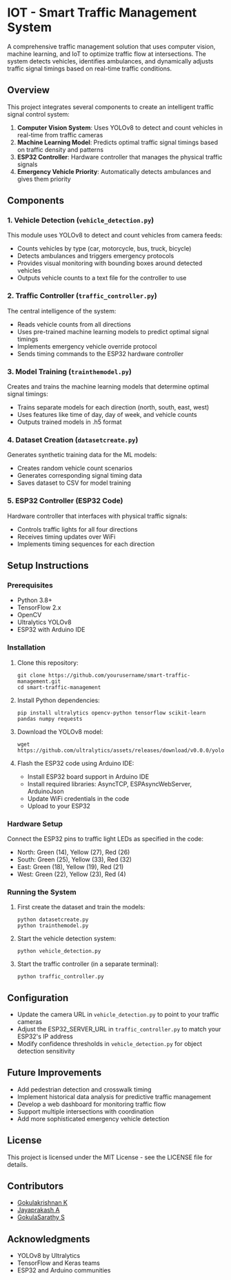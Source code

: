 # IOT - Smart Traffic Management System

A comprehensive traffic management solution that uses computer vision, machine learning, and IoT to optimize traffic flow at intersections. The system detects vehicles, identifies ambulances, and dynamically adjusts traffic signal timings based on real-time traffic conditions.

## Overview

This project integrates several components to create an intelligent traffic signal control system:

1. **Computer Vision System**: Uses YOLOv8 to detect and count vehicles in real-time from traffic cameras
2. **Machine Learning Model**: Predicts optimal traffic signal timings based on traffic density and patterns
3. **ESP32 Controller**: Hardware controller that manages the physical traffic signals
4. **Emergency Vehicle Priority**: Automatically detects ambulances and gives them priority

## Components

### 1. Vehicle Detection (`vehicle_detection.py`)

This module uses YOLOv8 to detect and count vehicles from camera feeds:

- Counts vehicles by type (car, motorcycle, bus, truck, bicycle)
- Detects ambulances and triggers emergency protocols
- Provides visual monitoring with bounding boxes around detected vehicles
- Outputs vehicle counts to a text file for the controller to use

### 2. Traffic Controller (`traffic_controller.py`)

The central intelligence of the system:

- Reads vehicle counts from all directions
- Uses pre-trained machine learning models to predict optimal signal timings
- Implements emergency vehicle override protocol
- Sends timing commands to the ESP32 hardware controller

### 3. Model Training (`trainthemodel.py`)

Creates and trains the machine learning models that determine optimal signal timings:

- Trains separate models for each direction (north, south, east, west)
- Uses features like time of day, day of week, and vehicle counts
- Outputs trained models in .h5 format

### 4. Dataset Creation (`datasetcreate.py`)

Generates synthetic training data for the ML models:

- Creates random vehicle count scenarios
- Generates corresponding signal timing data
- Saves dataset to CSV for model training

### 5. ESP32 Controller (ESP32 Code)

Hardware controller that interfaces with physical traffic signals:

- Controls traffic lights for all four directions
- Receives timing updates over WiFi
- Implements timing sequences for each direction

## Setup Instructions

### Prerequisites

- Python 3.8+
- TensorFlow 2.x
- OpenCV
- Ultralytics YOLOv8
- ESP32 with Arduino IDE

### Installation

1. Clone this repository:
   ```
   git clone https://github.com/yourusername/smart-traffic-management.git
   cd smart-traffic-management
   ```

2. Install Python dependencies:
   ```
   pip install ultralytics opencv-python tensorflow scikit-learn pandas numpy requests
   ```

3. Download the YOLOv8 model:
   ```
   wget https://github.com/ultralytics/assets/releases/download/v0.0.0/yolov8n.pt
   ```

4. Flash the ESP32 code using Arduino IDE:
   - Install ESP32 board support in Arduino IDE
   - Install required libraries: AsyncTCP, ESPAsyncWebServer, ArduinoJson
   - Update WiFi credentials in the code
   - Upload to your ESP32

### Hardware Setup

Connect the ESP32 pins to traffic light LEDs as specified in the code:

- North: Green (14), Yellow (27), Red (26)
- South: Green (25), Yellow (33), Red (32)
- East: Green (18), Yellow (19), Red (21)
- West: Green (22), Yellow (23), Red (4)

### Running the System

1. First create the dataset and train the models:
   ```
   python datasetcreate.py
   python trainthemodel.py
   ```

2. Start the vehicle detection system:
   ```
   python vehicle_detection.py
   ```

3. Start the traffic controller (in a separate terminal):
   ```
   python traffic_controller.py
   ```

## Configuration

- Update the camera URL in `vehicle_detection.py` to point to your traffic cameras
- Adjust the ESP32_SERVER_URL in `traffic_controller.py` to match your ESP32's IP address
- Modify confidence thresholds in `vehicle_detection.py` for object detection sensitivity

## Future Improvements

- Add pedestrian detection and crosswalk timing
- Implement historical data analysis for predictive traffic management
- Develop a web dashboard for monitoring traffic flow
- Support multiple intersections with coordination
- Add more sophisticated emergency vehicle detection

## License

This project is licensed under the MIT License - see the LICENSE file for details.

## Contributors

- [Gokulakrishnan K](https://github.com/Gokulakrishnan610)
- [Jayaprakash A](https://github.com/A-Jayaprakash)
- [GokulaSarathy S](https://github.com/Gokulasarathy)
  
## Acknowledgments

- YOLOv8 by Ultralytics
- TensorFlow and Keras teams
- ESP32 and Arduino communities
